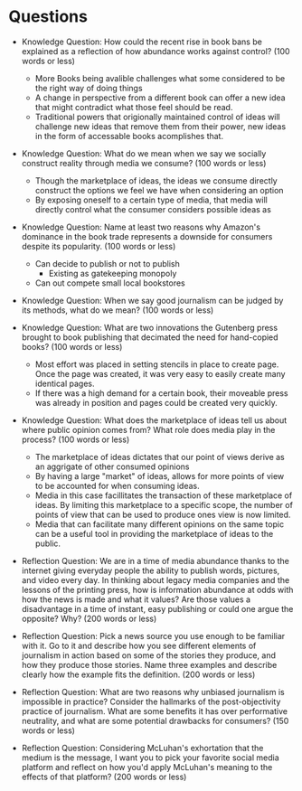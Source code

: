 # Questions

* Knowledge Question: How could the recent rise in book bans be explained as a reflection of how abundance works against control? (100 words or less)

    * More Books being avalible challenges what some considered to be the right way of doing things
    * A change in perspective from a different book can offer a new idea that might contradict what those feel should be read.
    * Traditional powers that origionally maintained control of ideas will challenge new ideas that remove them from their power, new ideas in the form of accessable books acomplishes that. 

* Knowledge Question: What do we mean when we say we socially construct reality through media we consume? (100 words or less)


    * Though the marketplace of ideas, the ideas we consume directly construct the options we feel we have when considering an option
    * By exposing oneself to a certain type of media, that media will directly control what the consumer considers possible ideas as


* Knowledge Question: Name at least two reasons why Amazon's dominance in the book trade represents a downside for consumers despite its popularity. (100 words or less)

    * Can decide to publish or not to publish 
      * Existing as gatekeeping monopoly
    * Can out compete small local bookstores
  

* Knowledge Question: When we say good journalism can be judged by its methods, what do we mean? (100 words or less)
* Knowledge Question: What are two innovations the Gutenberg press brought to book publishing that decimated the need for hand-copied books? (100 words or less)

    * Most effort was placed in setting stencils in place to create page. Once the page was created, it was very easy to easily create many identical pages.
    * If there was a high demand for a certain book, their moveable press was already in position and pages could be created very quickly.

* Knowledge Question: What does the marketplace of ideas tell us about where public opinion comes from? What role does media play in the process? (100 words or less)

    * The marketplace of ideas dictates that our point of views derive as an aggrigate of other consumed opinions
    * By having a large "market" of ideas, allows for more points of view to be accounted for when consuming ideas.
    * Media in this case facillitates the transaction of these marketplace of ideas. By limiting this marketplace to a specific scope, the number of points of view that can be used to produce ones view is now limited. 
    * Media that can facilitate many different opinions on the same topic can be a useful tool in providing the marketplace of ideas to the public. 


* Reflection Question: We are in a time of media abundance thanks to the internet giving everyday people the ability to publish words, pictures, and video every day. In thinking about legacy media companies and the lessons of the printing press, how is information abundance at odds with how the news is made and what it values? Are those values a disadvantage in a time of instant, easy publishing or could one argue the opposite? Why? (200 words or less)
* Reflection Question: Pick a news source you use enough to be familiar with it. Go to it and describe how you see different elements of journalism in action based on some of the stories they produce, and how they produce those stories. Name three examples and describe clearly how the example fits the definition. (200 words or less)
* Reflection Question: What are two reasons why unbiased journalism is impossible in practice? Consider the hallmarks of the post-objectivity practice of journalism. What are some benefits it has over performative neutrality, and what are some potential drawbacks for consumers? (150 words or less)
* Reflection Question: Considering McLuhan's exhortation that the medium is the message, I want you to pick your favorite social media platform and reflect on how you'd apply McLuhan's meaning to the effects of that platform? (200 words or less)





